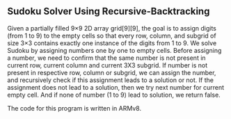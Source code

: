 ## Sudoku Solver Using Recursive-Backtracking
Given a partially filled 9×9 2D array grid[9][9], the goal is to assign digits (from 1 to 9) to the empty cells so that every row, column, and subgrid of size 3×3 contains exactly one instance of the digits from 1 to 9. We solve Sudoku by assigning numbers one by one to empty cells. Before assigning a number, we need to confirm that the same number is not present in current row, current column and current 3X3 subgrid. If number is not present in respective row, column or subgrid, we can assign the number, and recursively check if this assignment leads to a solution or not. If the assignment does not lead to a solution, then we try next number for current empty cell. And if none of number (1 to 9) lead to solution, we return false. 

The code for this program is written in ARMv8.
